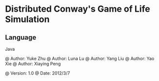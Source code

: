Distributed Conway's Game of Life Simulation
============================================

Language
--------
Java

@ Author:	Yuke Zhu
@ Author:	Luna Lu
@ Author:	Yang Liu
@ Author:	Yao Xie
@ Author:	Xiaying Peng

@ Version:	1.0
@ Date:		2012/3/7
